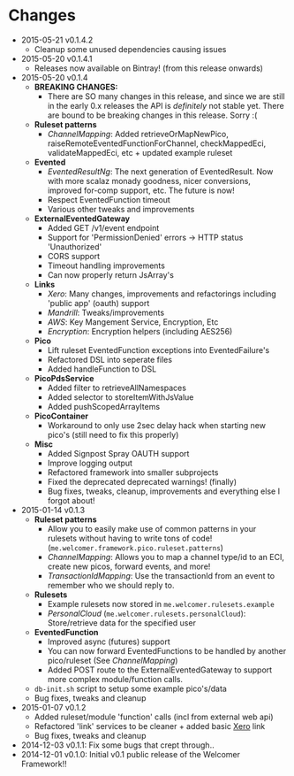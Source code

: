 # Changes

* 2015-05-21 v0.1.4.2
  * Cleanup some unused dependencies causing issues
* 2015-05-20 v0.1.4.1
  * Releases now available on Bintray! (from this release onwards)
* 2015-05-20 v0.1.4
  * **BREAKING CHANGES:**
    * There are SO many changes in this release, and since we are still in the early 0.x releases the API is *definitely* not stable yet. There are bound to be breaking changes in this release. Sorry :(
  * **Ruleset patterns**
    * *ChannelMapping*: Added retrieveOrMapNewPico, raiseRemoteEventedFunctionForChannel, checkMappedEci, validateMappedEci, etc + updated example ruleset
  * **Evented**
    * *EventedResultNg*: The next generation of EventedResult. Now with more scalaz monady goodness, nicer conversions, improved for-comp support, etc. The future is now!
    * Respect EventedFunction timeout
    * Various other tweaks and improvements
  * **ExternalEventedGateway**
    * Added GET /v1/event endpoint
    * Support for 'PermissionDenied' errors -> HTTP status 'Unauthorized'
    * CORS support
    * Timeout handling improvements
    * Can now properly return JsArray's
  * **Links**
    * *Xero*: Many changes, improvements and refactorings including 'public app' (oauth) support
    * *Mandrill*: Tweaks/improvements
    * *AWS*: Key Mangement Service, Encryption, Etc
    * *Encryption*: Encryption helpers (including AES256)
  * **Pico**
    * Lift ruleset EventedFunction exceptions into EventedFailure's
    * Refactored DSL into seperate files
    * Added handleFunction to DSL
  * **PicoPdsService**
    * Added filter to retrieveAllNamespaces
    * Added selector to storeItemWithJsValue
    * Added pushScopedArrayItems
  * **PicoContainer**
    * Workaround to only use 2sec delay hack when starting new pico's (still need to fix this properly)
  * **Misc**
    * Added Signpost Spray OAUTH support
    * Improve logging output
    * Refactored framework into smaller subprojects
    * Fixed the deprecated deprecated warnings! (finally)
    * Bug fixes, tweaks, cleanup, improvements and everything else I forgot about!
* 2015-01-14 v0.1.3
  * **Ruleset patterns**
    * Allow you to easily make use of common patterns in your rulesets without having to write tons of code! (`me.welcomer.framework.pico.ruleset.patterns`)
    * *ChannelMapping*: Allows you to map a channel type/id to an ECI, create new picos, forward events, and more!
    * *TransactionIdMapping*: Use the transactionId from an event to remember who we should reply to.
  * **Rulesets**
    * Example rulesets now stored in `me.welcomer.rulesets.example`
    * *PersonalCloud* (`me.welcomer.rulesets.personalCloud`): Store/retrieve data for the specified user
  * **EventedFunction**
    * Improved async (futures) support
    * You can now forward EventedFunctions to be handled by another pico/ruleset (See *ChannelMapping*)
    * Added POST route to the ExternalEventedGateway to support more complex module/function calls.
  * `db-init.sh` script to setup some example pico's/data
  * Bug fixes, tweaks and cleanup
* 2015-01-07 v0.1.2
  * Added ruleset/module 'function' calls (incl from external web api)
  * Refactored 'link' services to be cleaner + added basic [Xero](www.xero.com) link
  * Bug fixes, tweaks and cleanup
* 2014-12-03 v0.1.1: Fix some bugs that crept through..
* 2014-12-01 v0.1.0: Initial v0.1 public release of the Welcomer Framework!!
